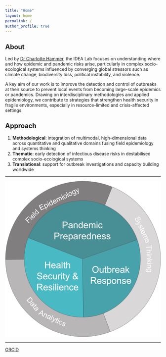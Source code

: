 ```yaml
---
title: "Home"
layout: home
permalink: /
author_profile: true
---
```


## About

Led by [Dr Charlotte Hammer](/team/charlotte-hammer/), the IDEA Lab focuses on understanding where and how epidemic and pandemic risks arise, particularly in complex socio-ecological systems influenced by converging global stressors such as climate change, biodiversity loss, political instability, and violence.  

A key aim of our work is to improve the detection and control of outbreaks at their source to prevent local events from becoming large-scale epidemics or pandemics. Drawing on interdisciplinary methodologies and applied epidemiology, we contribute to strategies that strengthen health security in fragile environments, especially in resource-limited and crisis-affected settings.  

## Approach

1. **Methodological**: integration of multimodal, high-dimensional data across quantitative and qualitative domains fusing field epidemiology and systems thinking  
2. **Thematic**: early detection of infectious disease risks in destabilised complex socio-ecological systems  
3. **Translational**: support for outbreak investigations and capacity building worldwide  

---

![IDEA Lab Research](/assets/images/logo.jpg)

---


[ORCID](https://orcid.org/0000-0002-8288-0288)
